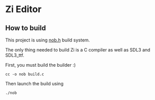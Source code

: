 # Zi Editor


## How to build
This project is using [nob.h](https://github.com/tsoding/nob.h) build system.

The only thing needed to build Zi is a C compiler as well as SDL3 and SDL3_ttf.

First, you must build the builder :)

`cc -o nob build.c`

Then launch the build using

`./nob`
